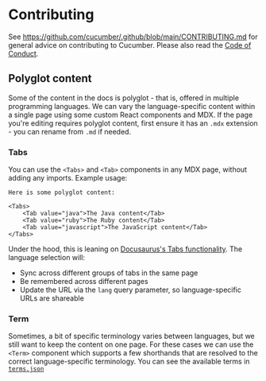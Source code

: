 # Contributing

See <https://github.com/cucumber/.github/blob/main/CONTRIBUTING.md> for general advice on contributing to Cucumber. Please also read the [Code of Conduct](https://github.com/cucumber/.github/blob/main/CODE_OF_CONDUCT.md).

## Polyglot content

Some of the content in the docs is polyglot - that is, offered in multiple programming languages. We can vary the language-specific content within a single page using some custom React components and MDX. If the page you're editing requires polyglot content, first ensure it has an `.mdx` extension - you can rename from `.md` if needed.

### Tabs

You can use the `<Tabs>` and `<Tab>` components in any MDX page, without adding any imports. Example usage:

```mdx
Here is some polyglot content:

<Tabs>
    <Tab value="java">The Java content</Tab>
    <Tab value="ruby">The Ruby content</Tab>
    <Tab value="javascript">The JavaScript content</Tab>
</Tabs>
```

Under the hood, this is leaning on [Docusaurus's Tabs functionality](https://docusaurus.io/docs/markdown-features/tabs). The language selection will:

- Sync across different groups of tabs in the same page
- Be remembered across different pages
- Update the URL via the `lang` query parameter, so language-specific URLs are shareable

### Term

Sometimes, a bit of specific terminology varies between languages, but we still want to keep the content on one page. For these cases we can use the `<Term>` component which supports a few shorthands that are resolved to the correct language-specific terminology. You can see the available terms in [`terms.json`](./src/components/Polyglot/terms.json)


